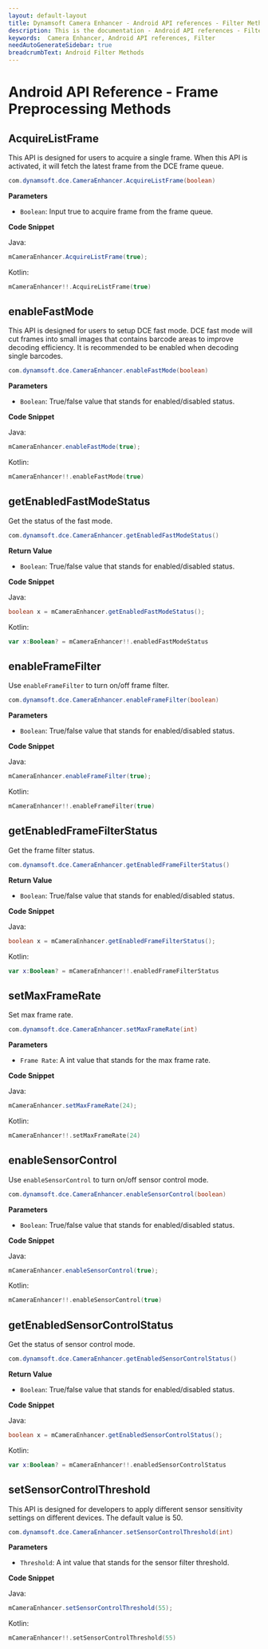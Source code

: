 ```yaml
---
layout: default-layout
title: Dynamsoft Camera Enhancer - Android API references - Filter Methods
description: This is the documentation - Android API references - Filter Methods page of Dynamsoft Camera Enhancer.
keywords:  Camera Enhancer, Android API references, Filter
needAutoGenerateSidebar: true
breadcrumbText: Android Filter Methods
---
```


# Android API Reference - Frame Preprocessing Methods

## AcquireListFrame

This API is designed for users to acquire a single frame. When this API is activated, it will fetch the latest frame from the DCE frame queue.

```java
com.dynamsoft.dce.CameraEnhancer.AcquireListFrame(boolean)
```

**Parameters**

- `Boolean`: Input true to acquire frame from the frame queue.

**Code Snippet**

Java:

```java
mCameraEnhancer.AcquireListFrame(true);
```

Kotlin:

```kotlin
mCameraEnhancer!!.AcquireListFrame(true)
```

## enableFastMode

This API is designed for users to setup DCE fast mode. DCE fast mode will cut frames into small images that contains barcode areas to improve decoding efficiency. It is recommended to be enabled when decoding single barcodes.

```java
com.dynamsoft.dce.CameraEnhancer.enableFastMode(boolean)
```

**Parameters**

- `Boolean`: True/false value that stands for enabled/disabled status.

**Code Snippet**

Java:

```java
mCameraEnhancer.enableFastMode(true);
```

Kotlin:

```kotlin
mCameraEnhancer!!.enableFastMode(true)
```

## getEnabledFastModeStatus

Get the status of the fast mode.

```java
com.dynamsoft.dce.CameraEnhancer.getEnabledFastModeStatus()
```

**Return Value**

- `Boolean`: True/false value that stands for enabled/disabled status.

**Code Snippet**

Java:

```java
boolean x = mCameraEnhancer.getEnabledFastModeStatus();
```

Kotlin:

```kotlin
var x:Boolean? = mCameraEnhancer!!.enabledFastModeStatus
```

## enableFrameFilter

Use `enableFrameFilter` to turn on/off frame filter.

```java
com.dynamsoft.dce.CameraEnhancer.enableFrameFilter(boolean)
```

**Parameters**

- `Boolean`: True/false value that stands for enabled/disabled status.

**Code Snippet**

Java:

```java
mCameraEnhancer.enableFrameFilter(true);
```

Kotlin:

```kotlin
mCameraEnhancer!!.enableFrameFilter(true)
```

## getEnabledFrameFilterStatus

Get the frame filter status.

```java
com.dynamsoft.dce.CameraEnhancer.getEnabledFrameFilterStatus()
```

**Return Value**

- `Boolean`: True/false value that stands for enabled/disabled status.

**Code Snippet**

Java:

```java
boolean x = mCameraEnhancer.getEnabledFrameFilterStatus();
```

Kotlin:

```kotlin
var x:Boolean? = mCameraEnhancer!!.enabledFrameFilterStatus
```

## setMaxFrameRate

Set max frame rate.

```java
com.dynamsoft.dce.CameraEnhancer.setMaxFrameRate(int)
```

**Parameters**

- `Frame Rate`: A int value that stands for the max frame rate.

**Code Snippet**

Java:

```java
mCameraEnhancer.setMaxFrameRate(24);
```

Kotlin:

```kotlin
mCameraEnhancer!!.setMaxFrameRate(24)
```

## enableSensorControl

Use `enableSensorControl` to turn on/off sensor control mode.

```java
com.dynamsoft.dce.CameraEnhancer.enableSensorControl(boolean)
```

**Parameters**

- `Boolean`: True/false value that stands for enabled/disabled status.

**Code Snippet**

Java:

```java
mCameraEnhancer.enableSensorControl(true);
```

Kotlin:

```kotlin
mCameraEnhancer!!.enableSensorControl(true)
```

## getEnabledSensorControlStatus

Get the status of sensor control mode.

```java
com.dynamsoft.dce.CameraEnhancer.getEnabledSensorControlStatus()
```

**Return Value**

- `Boolean`: True/false value that stands for enabled/disabled status.

**Code Snippet**

Java:

```java
boolean x = mCameraEnhancer.getEnabledSensorControlStatus();
```

Kotlin:

```kotlin
var x:Boolean? = mCameraEnhancer!!.enabledSensorControlStatus
```

## setSensorControlThreshold

This API is designed for developers to apply different sensor sensitivity settings on different devices. The default value is 50.

```java
com.dynamsoft.dce.CameraEnhancer.setSensorControlThreshold(int)
```

**Parameters**

- `Threshold`: A int value that stands for the sensor filter threshold.

**Code Snippet**

Java:

```java
mCameraEnhancer.setSensorControlThreshold(55);
```

Kotlin:

```kotlin
mCameraEnhancer!!.setSensorControlThreshold(55)
```
